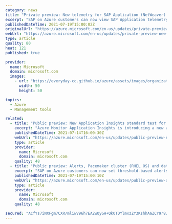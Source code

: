 ```yaml
---
category: news
title: "Private preview: New telemetry for SAP Application (NetWeaver) in Azure portal"
excerpt: "SAP on Azure customers can now view SAP Application telemetry like short dumps, SDF/SMON and STO3 in Azure portal. \n"
publishedDateTime: 2021-07-19T15:00:02Z
originalUrl: "https://azure.microsoft.com/en-us/updates/private-preview-new-telemetry-for-sap-application-netweaver-in-azure-portal/"
webUrl: "https://azure.microsoft.com/en-us/updates/private-preview-new-telemetry-for-sap-application-netweaver-in-azure-portal/"
type: article
quality: 80
heat: 121
published: true

provider:
  name: Microsoft
  domain: microsoft.com
  images:
    - url: "https://everyday-cc.github.io/azure/assets/images/organizations/microsoft.com-50x50.jpg"
      width: 50
      height: 50

topics:
  - Azure
  - Management tools

related:
  - title: "Public preview: New Application Insights standard test for synthetic monitoring"
    excerpt: "Azure Monitor Application Insights is introducing a new availability test to handle most of your single request test scenarios."
    publishedDateTime: 2021-07-14T16:00:30Z
    webUrl: "https://azure.microsoft.com/en-us/updates/public-preview-new-application-insights-standard-test-for-synthetic-monitoring/"
    type: article
    provider:
      name: Microsoft
      domain: microsoft.com
    quality: 48
  - title: "Public preview: Alerts, Pacemaker cluster (RHEL OS) and data-size for SAP HANA "
    excerpt: "SAP on Azure customers can now set threshold-based alerts on SAP application, databases and clusters though Azur portal with few clicks. \n"
    publishedDateTime: 2021-07-19T15:00:10Z
    webUrl: "https://azure.microsoft.com/en-us/updates/public-preview-alerts-pacemaker-cluster-rhel-os-and-datasize-for-sap-hana/"
    type: article
    provider:
      name: Microsoft
      domain: microsoft.com
    quality: 48

secured: "ACfYs7iNXFgm7CXR/mliwV96h7EA2wOyGH+QkOTDYlmxzZY3KshhAaZCY9r8/9ELcCYEgAi25Duy43ZOM+8oPsY5UAObUV4W6iE9Hil9Y+Noslnji5LrmLK7zEfNtEsgFGvuKksFjQUb2ALo0lHjna1z018U4s6j2dU9UvdWrDDiQuOgBrmOE8kO9oOqOZjUksH5vSEcF38smTVzt+1sN/5i4mhssUIeSyW8bDDbrj3M00w7IIKCL6suCa2XSFaWdBcJy6gF2Gn0vqxaa1TtF4xqbNDcQCcFzYHQfFJDCYpDXwHMwpu0bJKH1RCS9gxSMg4G2zwRibDab02azIvqIAMXFCWeo3Lt+J16/vlgtrA=;sE8aN/XDs8dYH6o5NzqpHg=="
---
```


